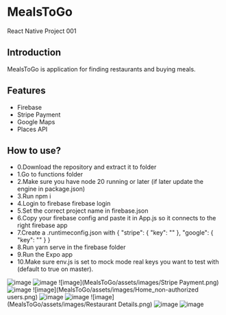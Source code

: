 # MealsToGo

React Native Project 001

## Introduction

MealsToGo is application for finding restaurants and buying meals.

## Features

- Firebase
- Stripe Payment
- Google Maps
- Places API

## How to use?

- 0.Download the repository and extract it to folder
- 1.Go to functions folder
- 2.Make sure you have node 20 running or later (if later update the engine in package.json)
- 3.Run npm i
- 4.Login to firebase firebase login
- 5.Set the correct project name in firebase.json
- 6.Copy your firebase config and paste it in App.js so it connects to the right firebase app
- 7.Create a .runtimeconfig.json with
  {
  "stripe": {
  "key": "<empty>"
  },
  "google": {
  "key": "<empty>"
  }
  }
- 8.Run yarn serve in the firebase folder
- 9.Run the Expo app
- 10.Make sure env.js is set to mock mode real keys you want to test with (default to true on master).

![image](MealsToGo/assets/images/Home_Favourites.png)
![image](MealsToGo/assets/images/Google_Maps.png)
![image](MealsToGo/assets/images/Stripe Payment.png)
![image](MealsToGo/assets/images/Settings_Page.png)
![image](MealsToGo/assets/images/Home_non-authorized users.png)
![image](MealsToGo/assets/images/Login.png)
![image](MealsToGo/assets/images/Register.png)
![image](MealsToGo/assets/images/Restaurant Details.png)
![image](MealsToGo/assets/images/Favourites_Restaurants.png)
![image](MealsToGo/assets/images/Cart_Empty.png)
